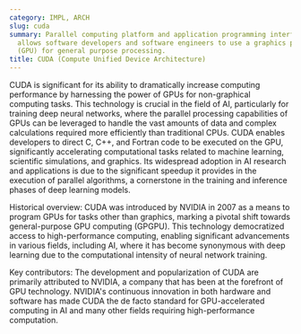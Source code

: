 ```yaml
---
category: IMPL, ARCH
slug: cuda
summary: Parallel computing platform and application programming interface (API) that
  allows software developers and software engineers to use a graphics processing unit
  (GPU) for general purpose processing.
title: CUDA (Compute Unified Device Architecture)
---
```


CUDA is significant for its ability to dramatically increase computing performance by harnessing the power of GPUs for non-graphical computing tasks. This technology is crucial in the field of AI, particularly for training deep neural networks, where the parallel processing capabilities of GPUs can be leveraged to handle the vast amounts of data and complex calculations required more efficiently than traditional CPUs. CUDA enables developers to direct C, C++, and Fortran code to be executed on the GPU, significantly accelerating computational tasks related to machine learning, scientific simulations, and graphics. Its widespread adoption in AI research and applications is due to the significant speedup it provides in the execution of parallel algorithms, a cornerstone in the training and inference phases of deep learning models.

Historical overview: CUDA was introduced by NVIDIA in 2007 as a means to program GPUs for tasks other than graphics, marking a pivotal shift towards general-purpose GPU computing (GPGPU). This technology democratized access to high-performance computing, enabling significant advancements in various fields, including AI, where it has become synonymous with deep learning due to the computational intensity of neural network training.

Key contributors: The development and popularization of CUDA are primarily attributed to NVIDIA, a company that has been at the forefront of GPU technology. NVIDIA's continuous innovation in both hardware and software has made CUDA the de facto standard for GPU-accelerated computing in AI and many other fields requiring high-performance computation.